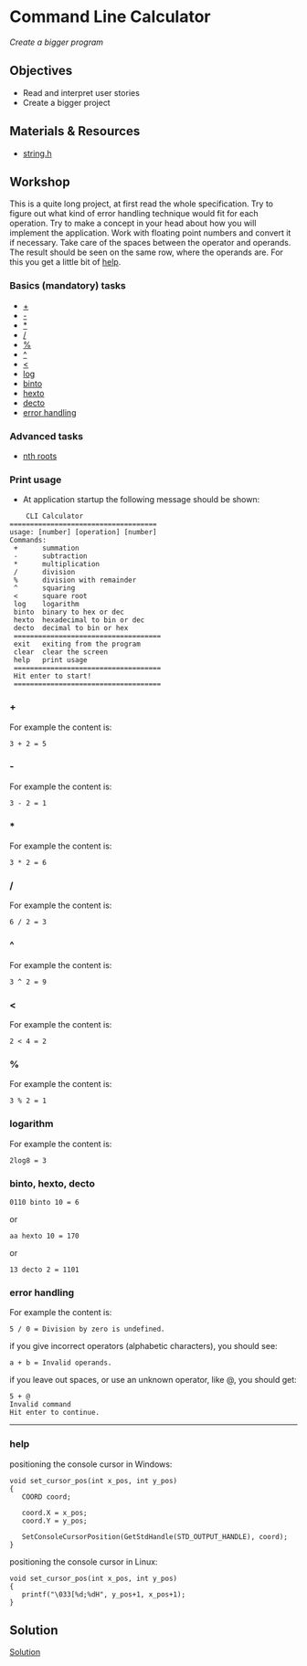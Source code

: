 # Command Line Calculator
*Create a bigger program*

## Objectives
 - Read and interpret user stories
 - Create a bigger project


## Materials & Resources

- [string.h](https://www.tutorialspoint.com/c_standard_library/string_h.htm)

## Workshop
This is a quite long project, at first read the whole specification. Try to figure out what kind of error handling technique would fit for each operation. Try to make a concept in your head about how you will implement the application. Work with floating point numbers and convert it if necessary. Take care of the spaces between the operator and operands. The result should be seen on the same row, where the operands are. For this you get a little bit of [help](#help).

### Basics (mandatory) tasks
- [+](#+)
- [-](#-)
- [*](#*)
- [/](#/)
- [%](#%)
- [^](#^)
- [<](#<)
- [log](#logarithm)
- [binto](#binto)
- [hexto](#binto)
- [decto](#binto)
- [error handling](#error-handling)

### Advanced tasks
- [nth roots](https://en.wikipedia.org/wiki/Nth_root)

### Print usage
 - At application startup the following message should be shown:

```
	CLI Calculator
====================================
usage: [number] [operation] [number]
Commands:
 +		summation
 -		subtraction
 *		multiplication
 /		division
 % 		division with remainder
 ^		squaring
 <		square root
 log	logarithm
 binto	binary to hex or dec
 hexto	hexadecimal to bin or dec
 decto	decimal to bin or hex
 ====================================
 exit	exiting from the program
 clear	clear the screen
 help	print usage
 ====================================
 Hit enter to start!
 ====================================
 ```

### +

For example the content is:

```
3 + 2 = 5

```

### -


For example the content is:

```
3 - 2 = 1

```

### *

For example the content is:

```
3 * 2 = 6

```

### /

For example the content is:

```
6 / 2 = 3

```

### ^

For example the content is:

```
3 ^ 2 = 9

```

### <

For example the content is:

```
2 < 4 = 2

```

### %

For example the content is:

```
3 % 2 = 1

```

### logarithm

For example the content is:

```
2log8 = 3

```


### binto, hexto, decto
```
0110 binto 10 = 6
```
or
```
aa hexto 10 = 170
```
or
```
13 decto 2 = 1101
```


### error handling

For example the content is:

```
5 / 0 = Division by zero is undefined.
```
if you give incorrect operators (alphabetic characters), you should see:
```
a + b = Invalid operands.
```
if you leave out spaces, or use an unknown operator, like @, you should get:
```
5 + @
Invalid command
Hit enter to continue.
```
---

### help
positioning the console cursor in Windows:
```
void set_cursor_pos(int x_pos, int y_pos)
{
   COORD coord;

   coord.X = x_pos;
   coord.Y = y_pos;

   SetConsoleCursorPosition(GetStdHandle(STD_OUTPUT_HANDLE), coord);
}
```

positioning the console cursor in Linux:
```
void set_cursor_pos(int x_pos, int y_pos)
{
   printf("\033[%d;%dH", y_pos+1, x_pos+1);
}
```


## Solution
[Solution]()